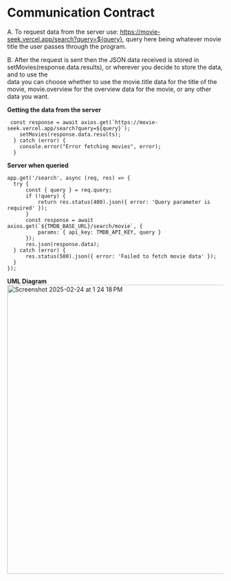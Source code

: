 # Communication Contract 
  A. To request data from the server use: https://movie-seek.vercel.app/search?query=${query},      query here being whatever movie title the user passes through the program.
  
  B. After the request is sent then the JSON data received is stored in       
  setMovies(response.data.results), or wherever you decide to store the data, and to use the   
  data you can choose whether to use the movie.title data for the title of the movie, 
  movie.overview for the overview data for the movie, or any other data you want. 

  **Getting the data from the server**
  ```
   const response = await axios.get(`https://movie-seek.vercel.app/search?query=${query}`);
      setMovies(response.data.results);
    } catch (error) {
      console.error("Error fetching movies", error);
    }

  ```

  **Server when queried**
  ```
  app.get('/search', async (req, res) => {
    try {
        const { query } = req.query;
        if (!query) {
            return res.status(400).json({ error: 'Query parameter is required' });
        }
        const response = await axios.get(`${TMDB_BASE_URL}/search/movie`, {
            params: { api_key: TMDB_API_KEY, query }
        });
        res.json(response.data);
    } catch (error) {
        res.status(500).json({ error: 'Failed to fetch movie data' });
    }
});
  ```

  **UML Diagram**
  <img width="671" alt="Screenshot 2025-02-24 at 1 24 18 PM" src="https://github.com/user-attachments/assets/a5da5245-46e0-4984-b3cd-0d2b21bc12ad" />

  
